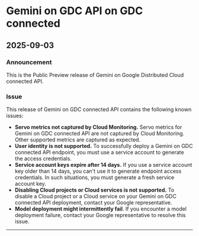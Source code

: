 # Gemini on GDC API on GDC connected

## 2025-09-03

### Announcement

This is the Public Preview release of Gemini on Google Distributed Cloud connected API.

### Issue

This release of Gemini on GDC connected API contains the following known issues:

* **Servo metrics not captured by Cloud Monitoring.** Servo metrics for Gemini on GDC connected API are not captured by Cloud Monitoring. Other supported metrics are captured as expected.
* **User identity is not supported.** To successfully deploy a Gemini on GDC connected API endpoint, you must use a service account to generate the access credentials.
* **Service account keys expire after 14 days.** If you use a service account key older than 14 days, you can't use it to generate endpoint access credentials. In such situations, you must generate a fresh service account key.
* **Disabling Cloud projects or Cloud services is not supported.** To disable a Cloud project or a Cloud service on your Gemini on GDC connected API deployment, contact your Google representative.
* **Model deployment might intermittently fail**. If you encounter a model deployment failure, contact your Google representative to resolve this issue.

---
